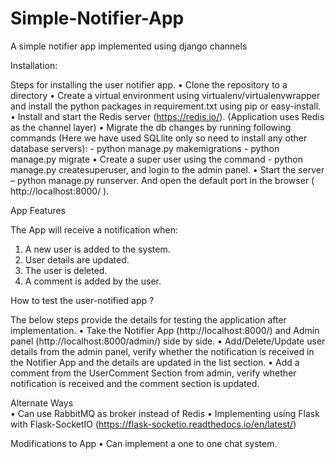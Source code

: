 # Simple-Notifier-App
A simple notifier app implemented using django channels

Installation:

Steps for installing the user notifier app.
•	Clone the repository to a directory
•	Create a virtual environment using virtualenv/virtualenvwrapper and install the python packages in requirement.txt using pip or easy-install.
•	Install and start the Redis server (https://redis.io/). (Application uses Redis as the channel layer)
•	Migrate the db changes by running following commands (Here we have used SQLlite only so need to install any other database servers):
    - python manage.py makemigrations
    - python manage.py migrate
•	Create a super user using the command - python manage.py createsuperuser, and login to the admin panel.
•	Start the server – python manage.py runserver. And open the default port in the browser ( http://localhost:8000/  ).

App Features

The App will receive a notification when:
1.	A new user is added to the system.
2.	User details are updated.
3.	The user is deleted.
4.	A comment is added by the user.

How to test the user-notified app ?

The below steps provide the details for testing the application after implementation.
•	Take the Notifier App (http://localhost:8000/)  and  Admin panel (http://localhost:8000/admin/) side by side.
•	Add/Delete/Update user details from the admin panel, verify whether the notification is received in the Notifier App and the details are updated in the list section.
•	Add a comment from the UserComment Section from admin, verify whether notification is received and the comment section is updated.

Alternate Ways   
•	Can use RabbitMQ as broker instead of Redis
•	Implementing using Flask with Flask-SocketIO (https://flask-socketio.readthedocs.io/en/latest/)

Modifications to App
•	Can implement a one to one chat system.


